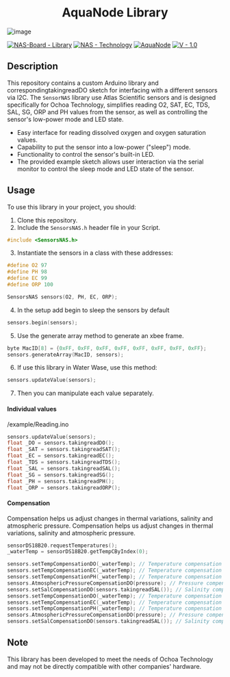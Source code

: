 <h1 align="center"> AquaNode Library </h1>

![image](https://github.com/FranklinZamora/SensorsNAS/assets/139190968/0cad5830-16f4-4c51-8319-8113ade24177)


[![NAS-Board - Library](https://img.shields.io/badge/NAS--Board-Library-blue?logo=c%2B%2B)](https://)
[![NAS - Technology](https://img.shields.io/badge/NAS-Technology-2ea44f)](https://) [![AquaNode](https://img.shields.io/badge/AquaNode-2ea44f)](https://) [![V - 1.0](https://img.shields.io/badge/V-1.0-red)](https://)

## Description

This repository contains a custom Arduino library and correspondingtakingreadDO sketch for interfacing with a different sensors via I2C. The `SensorNAS` library use Atlas Scientific sensors and is designed specifically for Ochoa Technology, simplifies reading O2, SAT, EC, TDS, SAL, SG, ORP and PH values from the sensor, as well as controlling the sensor's low-power mode and LED state.

- Easy interface for reading dissolved oxygen and oxygen saturation values.
- Capability to put the sensor into a low-power ("sleep") mode.
- Functionality to control the sensor's built-in LED.
- The provided example sketch allows user interaction via the serial monitor to control the sleep mode and LED state of the sensor.

## Usage

To use this library in your project, you should:

1. Clone this repository.
2. Include the `SensorsNAS.h` header file in your Script.

```c++
#include <SensorsNAS.h>
```

3. Instantiate the sensors in a class with these addresses:

```c++
#define O2 97
#define PH 98
#define EC 99
#define ORP 100

SensorsNAS sensors(O2, PH, EC, ORP);

```

4. In the setup add begin to sleep the sensors by default

```c++
sensors.begin(sensors);
```

5. Use the generate array method to generate an xbee frame.

```c++
byte MacID[8] = {0xFF, 0xFF, 0xFF, 0xFF, 0xFF, 0xFF, 0xFF, 0xFF};
sensors.generateArray(MacID, sensors);
```

6. If use this library in Water Wase, use this method:

```c++
sensors.updateValue(sensors);
```

7. Then you can manipulate each value separately.
<h4> Individual values </h4>
/example/Reading.ino

```c++
sensors.updateValue(sensors);
float _DO = sensors.takingreadDO();
float _SAT = sensors.takingreadSAT();
float _EC = sensors.takingreadEC();
float _TDS = sensors.takingreadTDS();
float _SAL = sensors.takingreadSAL();
float _SG = sensors.takingreadSG();
float _PH = sensors.takingreadPH();
float _ORP = sensors.takingreadORP();
```

<h4> Compensation </h4>
Compensation helps us adjust changes in thermal variations, salinity and atmospheric pressure.
Compensation helps us adjust changes in thermal variations, salinity and atmospheric pressure.

```c++
sensorDS18B20.requestTemperatures();
_waterTemp = sensorDS18B20.getTempCByIndex(0);
```

```c++
sensors.setTempCompensationDO(_waterTemp); // Temperature compensation for Dissolved Oxygen
sensors.setTempCompensationEC(_waterTemp); // Temperature compensation for Electric Conductivity
sensors.setTempCompensationPH(_waterTemp); // Temperature compensation for PH
sensors.AtmosphericPressureCompensationDO(pressure); // Pressure compensation for Disolved Oxygen (add sensor value in "pressure")
sensors.setSalCompensationDO(sensors.takingreadSAL()); // Salinity compensation for Dissolved Oxygen
sensors.setTempCompensationDO(_waterTemp); // Temperature compensation for Dissolved Oxygen
sensors.setTempCompensationEC(_waterTemp); // Temperature compensation for Electric Conductivity
sensors.setTempCompensationPH(_waterTemp); // Temperature compensation for PH
sensors.AtmosphericPressureCompensationDO(pressure); // Pressure compensation for Disolved Oxygen (add sensor value in "pressure")
sensors.setSalCompensationDO(sensors.takingreadSAL()); // Salinity compensation for Dissolved Oxygen
```

## Note

This library has been developed to meet the needs of Ochoa Technology and may not be directly compatible with other companies' hardware.
